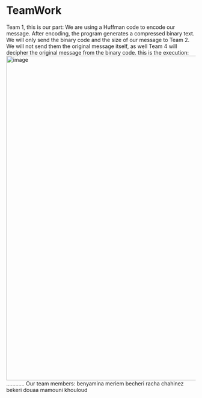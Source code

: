 # TeamWork
Team 1, this is our part:
We are using a Huffman code to encode our message. After encoding, the program generates a compressed binary text. We will only send the binary code and the size of our message to Team 2. We will not send them the original message itself,
as well Team 4 will decipher the original message from the binary code.
this is the execution:
<img width="865" alt="image" src="https://github.com/user-attachments/assets/44877f62-7c76-43ab-a613-fcb50d708b8e" />
............
Our team members:
benyamina meriem
becheri racha chahinez 
bekeri douaa 
mamouni khouloud
